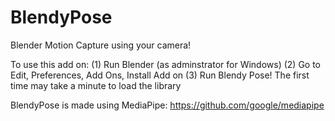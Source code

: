 # BlendyPose
Blender Motion Capture using your camera!

To use this add on:
(1) Run Blender (as adminstrator for Windows)
(2) Go to Edit, Preferences, Add Ons, Install Add on
(3) Run Blendy Pose! The first time may take a minute to load the library

BlendyPose is made using MediaPipe: https://github.com/google/mediapipe
